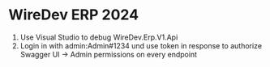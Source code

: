 # WireDev ERP 2024

1. Use Visual Studio to debug WireDev.Erp.V1.Api
2. Login in with admin:Admin#1234 und use token in response to authorize Swagger UI
-> Admin permissions on every endpoint
